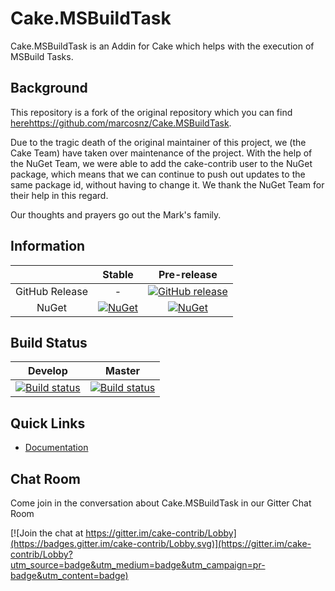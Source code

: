 Cake.MSBuildTask
============

Cake.MSBuildTask is an Addin for Cake which helps with the execution of MSBuild Tasks.

## Background

This repository is a fork of the original repository which you can find [here]()https://github.com/marcosnz/Cake.MSBuildTask.

Due to the tragic death of the original maintainer of this project, we (the Cake Team) have taken over maintenance of the project.  With the help of the NuGet Team, we were able to add the cake-contrib user to the NuGet package, which means that we can continue to push out updates to the same package id, without having to change it.  We thank the NuGet Team for their help in this regard.

Our thoughts and prayers go out the Mark's family.

## Information

| |Stable|Pre-release|
|:--:|:--:|:--:|
|GitHub Release|-|[![GitHub release](https://img.shields.io/github/release/cake-contrib/Cake.MSBuildTask.svg)](https://github.com/cake-contrib/Cake.MSBuildTask/releases/latest)|
|NuGet|[![NuGet](https://img.shields.io/nuget/v/Cake.MSBuildTask.svg)](https://www.nuget.org/packages/Cake.MSBuildTask)|[![NuGet](https://img.shields.io/nuget/vpre/Cake.MSBuildTask.svg)](https://www.nuget.org/packages/Cake.MSBuildTask)|

## Build Status

|Develop|Master|
|:--:|:--:|
|[![Build status](https://ci.appveyor.com/api/projects/status/vlcl0djo62amjmv5/branch/develop?svg=true)](https://ci.appveyor.com/project/cakecontrib/cake-msbuildtask/branch/develop)|[![Build status](https://ci.appveyor.com/api/projects/status/vlcl0djo62amjmv5/branch/develop?svg=true)](https://ci.appveyor.com/project/cakecontrib/cake-msbuildtask/branch/master)|

## Quick Links

- [Documentation](https://cake-contrib.github.io/Cake.MSBuildTask/)

## Chat Room
Come join in the conversation about Cake.MSBuildTask in our Gitter Chat Room

[![Join the chat at https://gitter.im/cake-contrib/Lobby](https://badges.gitter.im/cake-contrib/Lobby.svg)](https://gitter.im/cake-contrib/Lobby?utm_source=badge&utm_medium=badge&utm_campaign=pr-badge&utm_content=badge)
